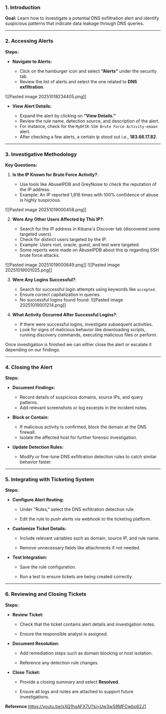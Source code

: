 ### 1. Introduction

**Goal:** Learn how to investigate a potential DNS exfiltration alert and identify suspicious patterns that indicate data leakage through DNS queries.

---

### 2. Accessing Alerts

**Steps:**

- **Navigate to Alerts:**
    
    - Click on the hamburger icon and select **“Alerts”** under the security tab.
    - Review the list of alerts and select the one related to **DNS exfiltration**.

![[Pasted image 20251018234405.png]]
- **View Alert Details:**
    
    - Expand the alert by clicking on **“View Details.”**
    - Review the rule name, detection source, and description of the alert.
    - For instance, check for the `MyDFIR-SSH Brute Force Activity-emaan` alert.
    - After checking a few alerts, a certain ip stood out i.e., **183.66.17.82**.

---

### 3. Investigative Methodology

**Key Questions:**

1. **Is the IP Known for Brute Force Activity?**:
    
    - Use tools like AbuseIPDB and GreyNoise to check the reputation of the IP address.
    - Example: An IP reported 1,816 times with 100% confidence of abuse is highly suspicious.

![[Pasted image 20251019000458.png]]

2. **Were Any Other Users Affected by This IP?**:
    
    - Search for the IP address in Kibana's Discover tab (discovered some targeted users).
    - Check for distinct users targeted by the IP.
    - Example: Users root, oracle, guest, and test were targeted.
    - Some reports were made on AbuseIPDB about this ip regarding SSH brute force attacks.

![[Pasted image 20251019000649.png]]
![[Pasted image 20251019001025.png]]

3. **Were Any Logins Successful?**:
    
    - Search for successful login attempts using keywords like `accepted`.
    - Ensure correct capitalization in queries.
    - No successful logins found found.
    ![[Pasted image 20251019001214.png]]

4. **What Activity Occurred After Successful Logins?**:
    
    - If there were successful logins, investigate subsequent activities.
    - Look for signs of malicious behavior like downloading scripts, running discovery commands, executing malicious files or perform.

Once investigation is finished we can either close the alert or escalate it depending on our findings.

---

### 4. Closing the Alert

**Steps:**

- **Document Findings:**
    
    - Record details of suspicious domains, source IPs, and query patterns.
    - Add relevant screenshots or log excerpts in the incident notes.
        
- **Block or Contain:**
    
    - If malicious activity is confirmed, block the domain at the DNS firewall.
    - Isolate the affected host for further forensic investigation.
        
- **Update Detection Rules:**
    
    - Modify or fine-tune DNS exfiltration detection rules to catch similar behavior faster.
        



---

### 5. Integrating with Ticketing System

**Steps:**

- **Configure Alert Routing:**
    
    - Under “Rules,” select the DNS exfiltration detection rule.
        
    - Edit the rule to push alerts via webhook to the ticketing platform.
        
- **Customize Ticket Details:**
    
    - Include relevant variables such as domain, source IP, and rule name.
        
    - Remove unnecessary fields like attachments if not needed.
        
- **Test Integration:**
    
    - Save the rule configuration.
        
    - Run a test to ensure tickets are being created correctly.
        

---

### 6. Reviewing and Closing Tickets

**Steps:**

- **Review Ticket:**
    
    - Check that the ticket contains alert details and investigation notes.
        
    - Ensure the responsible analyst is assigned.
        
- **Document Resolution:**
    
    - Add remediation steps such as domain blocking or host isolation.
        
    - Reference any detection rule changes.
        
- **Close Ticket:**
    
    - Provide a closing summary and select **Resolved**.
        
    - Ensure all logs and notes are attached to support future investigations.

**Reference**
https://youtu.be/sXQ1hsAFX7U?si=Uw3wS9MFCwbo62J1